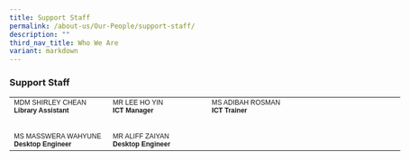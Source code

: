 ```yaml
---
title: Support Staff
permalink: /about-us/Our-People/support-staff/
description: ""
third_nav_title: Who We Are
variant: markdown
---
```

### **Support Staff**

<table border="0" cellpadding="0" cellspacing="0" style="width:694px">
	<thead>
	</thead>
	<tbody>
		<tr>
			<td style="width:218px"><span style="font-family:Arial,Helvetica,sans-serif"><span style="font-size:12px">MDM SHIRLEY CHEAN<br>
			<strong>Library Assistant</strong></span></span></td>
				<td style="width:218px"><span style="font-family:Arial,Helvetica,sans-serif"><span style="font-size:12px">MR LEE HO YIN<br>
			<strong>ICT Manager</strong></span></span></td>
			<td style="width:230px"><span style="font-family:Arial,Helvetica,sans-serif"><span style="font-size:12px">MS ADIBAH ROSMAN<br>
			<strong>ICT Trainer</strong></span></span></td>
		</tr>
		<tr>
			<td style="width:218px">&nbsp;</td>
			<td style="width:230px">&nbsp;</td>
		</tr>
		<tr>
			<td style="width:218px"><span style="font-family:Arial,Helvetica,sans-serif"><span style="font-size:12px">MS MASSWERA WAHYUNE<br>
			<strong>Desktop Engineer</strong></span></span></td>
			<td style="width:230px"><span style="font-family:Arial,Helvetica,sans-serif"><span style="font-size:12px">MR ALIFF ZAIYAN<br>
			<strong>Desktop Engineer</strong></span></span></td>
			<td style="width:218px"><span style="font-family:Arial,Helvetica,sans-serif"><span style="font-size:12px"><br>
			<strong></strong></span></span></td>
			<td style="width:245px">&nbsp;</td>
		</tr>
	</tbody>
</table>

<p>&nbsp;</p>